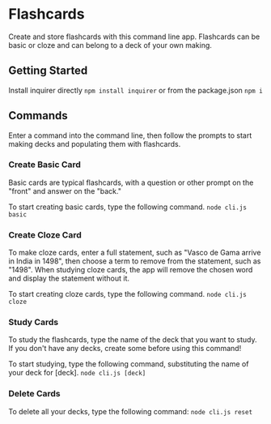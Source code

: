 # Flashcards
Create and store flashcards with this command line app. Flashcards can be basic or cloze and can belong to a deck of your own making.

## Getting Started
Install inquirer directly 
`npm install inquirer`
or from the package.json
`npm i`

## Commands
Enter a command into the command line, then follow the prompts to start making decks and populating them with flashcards.

### Create Basic Card
Basic cards are typical flashcards, with a question or other prompt on the "front" and answer on the "back." 

To start creating basic cards, type the following command.
`node cli.js basic`

### Create Cloze Card
To make cloze cards, enter a full statement, such as "Vasco de Gama arrive in India in 1498", then choose a term to remove from the statement, such as "1498". When studying cloze cards, the app will remove the chosen word and display the statement without it.

To start creating cloze cards, type the following command.
`node cli.js cloze`

### Study Cards
To study the flashcards, type the name of the deck that you want to study. If you don't have any decks, create some before using this command!

To start studying, type the following command, substituting the name of your deck for [deck].
`node cli.js [deck]`

### Delete Cards
To delete all your decks, type the following command:
`node cli.js reset`
